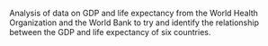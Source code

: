 Analysis of data on GDP and life expectancy from the World Health Organization and the World Bank to try and identify the relationship between the GDP and life expectancy of six countries.

